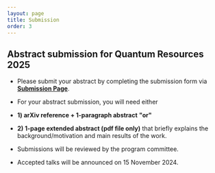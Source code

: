 ```yaml
---
layout: page
title: Submission
order: 3
---
```


## Abstract submission for Quantum Resources 2025

* Please submit your abstract by completing the submission form via <a href="https://forms.gle/U573dXqnVY5tpC9F9">**Submission Page**</a>.

* For your abstract submission, you will need either
* **1) arXiv reference + 1-paragraph abstract** 
  </n> **"or"**
* **2) 1-page extended abstract (pdf file only)** that briefly explains the background/motivation and main results of the work.

* Submissions will be reviewed by the program committee.

* Accepted talks will be announced on 15 November 2024.
